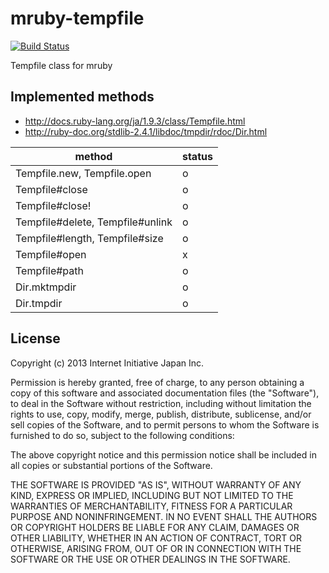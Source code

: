 mruby-tempfile
==============
[![Build Status](https://travis-ci.org/iij/mruby-tempfile.svg?branch=master)](https://travis-ci.org/iij/mruby-tempfile)

Tempfile class for mruby

## Implemented methods

 - http://docs.ruby-lang.org/ja/1.9.3/class/Tempfile.html
 - http://ruby-doc.org/stdlib-2.4.1/libdoc/tmpdir/rdoc/Dir.html

| method                           | status   |
| -------------------------------- | ---------|
| Tempfile.new, Tempfile.open      | o        |
| Tempfile#close                   | o        |
| Tempfile#close!                  | o        |
| Tempfile#delete, Tempfile#unlink | o        |
| Tempfile#length, Tempfile#size   | o        |
| Tempfile#open                    | x        |
| Tempfile#path                    | o        |
| Dir.mktmpdir                     | o        |
| Dir.tmpdir                       | o        |


## License

Copyright (c) 2013 Internet Initiative Japan Inc.

Permission is hereby granted, free of charge, to any person obtaining a 
copy of this software and associated documentation files (the "Software"), 
to deal in the Software without restriction, including without limitation 
the rights to use, copy, modify, merge, publish, distribute, sublicense, 
and/or sell copies of the Software, and to permit persons to whom the 
Software is furnished to do so, subject to the following conditions:

The above copyright notice and this permission notice shall be included in 
all copies or substantial portions of the Software.

THE SOFTWARE IS PROVIDED "AS IS", WITHOUT WARRANTY OF ANY KIND, EXPRESS OR 
IMPLIED, INCLUDING BUT NOT LIMITED TO THE WARRANTIES OF MERCHANTABILITY, 
FITNESS FOR A PARTICULAR PURPOSE AND NONINFRINGEMENT. IN NO EVENT SHALL THE 
AUTHORS OR COPYRIGHT HOLDERS BE LIABLE FOR ANY CLAIM, DAMAGES OR OTHER 
LIABILITY, WHETHER IN AN ACTION OF CONTRACT, TORT OR OTHERWISE, ARISING 
FROM, OUT OF OR IN CONNECTION WITH THE SOFTWARE OR THE USE OR OTHER 
DEALINGS IN THE SOFTWARE.
